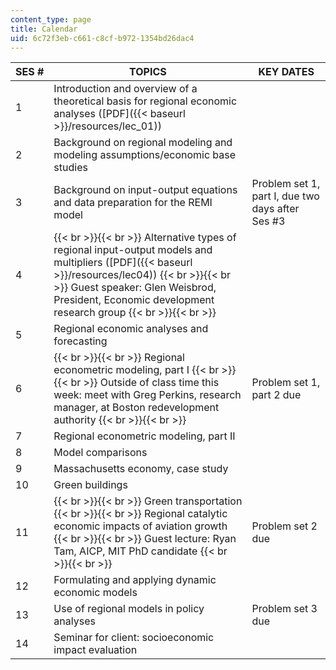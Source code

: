 ```yaml
---
content_type: page
title: Calendar
uid: 6c72f3eb-c661-c8cf-b972-1354bd26dac4
---
```


| SES # | TOPICS | KEY DATES |
| --- | --- | --- |
| 1 | Introduction and overview of a theoretical basis for regional economic analyses ([PDF]({{< baseurl >}}/resources/lec_01)) | &nbsp; |
| 2 | Background on regional modeling and modeling assumptions/economic base studies | &nbsp; |
| 3 | Background on input-output equations and data preparation for the REMI model | Problem set 1, part I, due two days after Ses #3 |
| 4 |  {{< br >}}{{< br >}} Alternative types of regional input-output models and multipliers ([PDF]({{< baseurl >}}/resources/lec04)) {{< br >}}{{< br >}} Guest speaker: Glen Weisbrod, President, Economic development research group {{< br >}}{{< br >}}  | &nbsp; |
| 5 | Regional economic analyses and forecasting | &nbsp; |
| 6 |  {{< br >}}{{< br >}} Regional econometric modeling, part I {{< br >}}{{< br >}} Outside of class time this week: meet with Greg Perkins, research manager, at Boston redevelopment authority {{< br >}}{{< br >}}  | Problem set 1, part 2 due |
| 7 | Regional econometric modeling, part II | &nbsp; |
| 8 | Model comparisons | &nbsp; |
| 9 | Massachusetts economy, case study | &nbsp; |
| 10 | Green buildings | &nbsp; |
| 11 |  {{< br >}}{{< br >}} Green transportation {{< br >}}{{< br >}} Regional catalytic economic impacts of aviation growth {{< br >}}{{< br >}} Guest lecture: Ryan Tam, AICP, MIT PhD candidate {{< br >}}{{< br >}}  | Problem set 2 due |
| 12 | Formulating and applying dynamic economic models | &nbsp; |
| 13 | Use of regional models in policy analyses | Problem set 3 due |
| 14 | Seminar for client: socioeconomic impact evaluation |